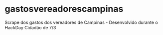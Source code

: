 # gastosvereadorescampinas
Scrape dos gastos dos vereadores de Campinas - Desenvolvido durante o HackDay Cidadão de 7/3
